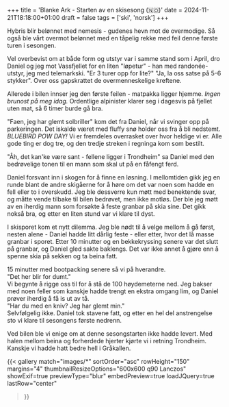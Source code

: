 +++
title = 'Blanke Ark - Starten av en skisesong (🇳🇴)'
date = 2024-11-21T18:18:00+01:00
draft = false
tags = ['ski', 'norsk']
+++

Hybris blir belønnet med nemesis - gudenes hevn mot de overmodige.
Så også ble vårt overmot belønnet med en tåpelig rekke med feil denne første turen i sesongen. 

Vel overbevist om at både form og utstyr var i samme stand som i April, dro Daniel og jeg mot Vassfjellet for en liten "løpetur" - han med randonée-utstyr, jeg med telemarkski. 
"Er 3 turer opp for lite?" "Ja, la oss satse på 5-6 stykker".
Over oss gapskrattet de overmenneskelige kreftene.

Allerede i bilen innser jeg den første feilen - matpakka ligger hjemme. _Ingen brunost på meg idag._
Ordentlige alpinister klarer seg i dagesvis på fjellet uten mat, så 6 timer burde gå bra.

"Faen, jeg har glemt solbriller" kom det fra Daniel, når vi svinger opp på parkeringen.
Det iskalde været med fluffy snø holder oss fra å bli nedstemt. _BLUEBIRD POW DAY!_ Vi er fremdeles overrasket over hvor heldige vi er. Alle gode ting er dog tre, og den tredje streken i regninga kom som bestilt.  

"Åh, det kan'ke være sant - fellene ligger i Trondheim"  sa Daniel med den bedrøvelige tonen til en mann som skal ut på en fåfengt ferd. 

Daniel forsvant inn i skogen for å finne en løsning. I mellomtiden gikk jeg en runde blant de andre skigåerne for å høre om det var noen som hadde en fell eller to i overskudd. Jeg ble dessverre kun møtt med benektende svar, og måtte vende tilbake til bilen bedrøvet, men ikke motløs. Der ble jeg møtt av en iherdig mann som forsøkte å feste granbar på skia sine. Det gikk nokså bra, og etter en liten stund var vi klare til dyst.

I skisporet kom et nytt dilemma. Jeg ble nødt til å velge mellom å gå først, nesten alene - Daniel hadde litt dårlig feste - eller etter, hvor det lå masse granbar i sporet.
Etter 10 minutter og en bekkekryssing senere var det slutt på granbar, og Daniel gled sakte baklengs. Det var ikke annet å gjøre enn å spenne skia på sekken og ta beina fatt. 

15 minutter med bootpacking senere så vi på hverandre.   
"Det her blir for dumt."  
Vi begynte å rigge oss til for å stå de 100 høydemeterne ned. Jeg bakser med noen feller som kanskje hadde trengt en ekstra omgang lim, og Daniel prøver iherdig å få is ut av tå.   
"Har du med en kniv? Jeg har glemt min."   
Selvfølgelig ikke. Daniel tok stavene fatt, og etter en hel del anstrengelse sto vi klare til sesongens første nedrenn.

Ved bilen ble vi enige om at denne sesongstarten ikke hadde levert. Med halen mellom beina og forherdede hjerter kjørte vi i retning Trondheim. Kanskje vi hadde hatt bedre hell i Gråkallen.


{{< gallery
    match="images/*"
    sortOrder="asc"
    rowHeight="150"
    margins="4"
    thumbnailResizeOptions="600x600 q90 Lanczos"
    showExif=true
    previewType="blur"
    embedPreview=true
    loadJQuery=true
    lastRow="center"
>}}



